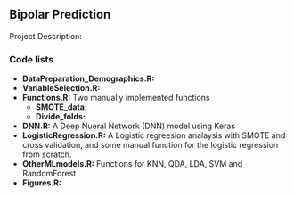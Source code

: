 ## Bipolar Prediction

Project Description:

### Code lists
* __DataPreparation_Demographics.R:__ 
* __VariableSelection.R:__
* __Functions.R:__ Two manually implemented functions 
  * __SMOTE_data:__
  * __Divide_folds:__
* __DNN.R:__ A Deep Nueral Network (DNN) model using Keras
* __LogisticRegression.R:__ A Logistic regreesion analaysis with SMOTE and cross validation, and some manual function for the logistic regression from scratch.
* __OtherMLmodels.R:__ Functions for KNN, QDA, LDA, SVM and RandomForest
* __Figures.R:__
